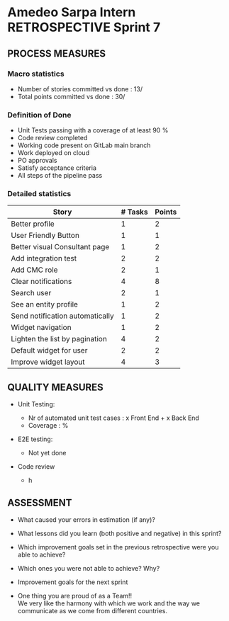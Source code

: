 # Amedeo Sarpa Intern RETROSPECTIVE Sprint 7

## PROCESS MEASURES

### Macro statistics

- Number of stories committed vs done : 13/ 
- Total points committed vs done : 30/

### Definition of Done

- Unit Tests passing with a coverage of at least 90 %
- Code review completed
- Working code present on GitLab main branch
- Work deployed on cloud
- PO approvals
- Satisfy acceptance criteria
- All steps of the pipeline pass

### Detailed statistics

| Story | # Tasks | Points |
| ----- | ------- | ------ | 
|   Better profile  |  1      |  2     |
|  User Friendly Button   |   1     |   1    |
|  Better visual Consultant page   |    1    |   2    |
|   Add integration test  |   2     |   2    |
|  Add CMC role   |   2     |    1   |
|  Clear notifications   |  4      |  8     |
|  Search user   |    2    |   1    |
|  See an entity profile   |    1    |  2     |
|  Send notification automatically   |   1     |  2     |
|  Widget navigation   |    1    |     2  |
|  Lighten the list by pagination   |    4    |   2    |
|  Default widget for user   |  2      |   2    |
|   Improve widget layout  |    4    |   3    |

## QUALITY MEASURES

- Unit Testing:

  - Nr of automated unit test cases : x Front End + x Back End
  - Coverage : %

- E2E testing:
  - Not yet done
- Code review
  - h

## ASSESSMENT

- What caused your errors in estimation (if any)? 

- What lessons did you learn (both positive and negative) in this sprint?

  

- Which improvement goals set in the previous retrospective were you able to achieve? <br>
  
- Which ones you were not able to achieve? Why?<br>
  
- Improvement goals for the next sprint <br>

  

- One thing you are proud of as a Team!!<br>
  We very like the harmony with which we work and the way we communicate as we come from different countries.
